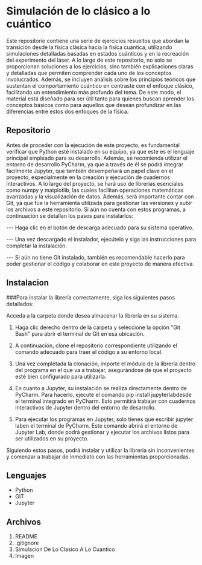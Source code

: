 # Simulación de lo clásico a lo cuántico

Este repositorio contiene una serie de ejercicios resueltos que abordan la transición desde la física clásica hacia la física cuántica, utilizando simulaciones detalladas basadas en estados cuánticos y en la recreación del experimento del láser. A lo largo de este repositorio, no solo se proporcionan soluciones a los ejercicios, sino también explicaciones claras y detalladas que permiten comprender cada uno de los conceptos involucrados. Además, se incluyen análisis sobre los principios teóricos que sustentan el comportamiento cuántico en contraste con el enfoque clásico, facilitando un entendimiento más profundo del tema. De este modo, el material está diseñado para ser útil tanto para quienes buscan aprender los conceptos básicos como para aquellos que desean profundizar en las diferencias entre estos dos enfoques de la física.

## Repositorio

Antes de proceder con la ejecución de este proyecto, es fundamental verificar que Python esté instalado en su equipo, ya que este es el lenguaje principal empleado para su desarrollo. Además, se recomienda utilizar el entorno de desarrollo PyCharm, ya que a través de él se podrá integrar fácilmente Jupyter, que también desempeñará un papel clave en el proyecto, especialmente en la creación y ejecución de cuadernos interactivos. A lo largo del proyecto, se hará uso de librerías esenciales como numpy y matplotlib, las cuales facilitan operaciones matemáticas avanzadas y la visualización de datos. Además, será importante contar con Git, ya que fue la herramienta utilizada para gestionar las versiones y subir los archivos a este repositorio. Si aún no cuenta con estos programas, a continuación se detallan los pasos para instalarlos:

--- Haga clic en el botón de descarga adecuado para su sistema operativo.

--- Una vez descargado el instalador, ejecútelo y siga las instrucciones para completar la instalación.

--- Si aún no tiene Git instalado, también es recomendable hacerlo para poder gestionar el código y colaborar en este proyecto de manera efectiva.

## Instalacion 

###Para instalar la librería correctamente, siga los siguientes pasos detallados:

Acceda a la carpeta donde desea almacenar la librería en su sistema.
1. Haga clic derecho dentro de la carpeta y seleccione la opción "Git Bash" para abrir el terminal de Git en esa ubicación.
2. A continuación, clone el repositorio correspondiente utilizando el comando adecuado para traer el código a su entorno local.
3. Una vez completada la clonación, importe el módulo de la librería dentro del programa en el que va a trabajar, asegurándose de que el proyecto esté bien configurado para utilizarla.
4. En cuanto a Jupyter, su instalación se realiza directamente dentro de PyCharm. Para hacerlo, ejecute el comando pip install jupyterlabdesde el terminal integrado en PyCharm. Esto permitirá trabajar con cuadernos interactivos de Jupyter dentro del entorno de desarrollo.

5. Para ejecutar los programas en Jupyter, solo tienes que escribir jupyter laben el terminal de PyCharm. Este comando abrirá el entorno de Jupyter Lab, donde podrá gestionar y ejecutar los archivos listos para ser utilizados en su proyecto.

Siguiendo estos pasos, podrá instalar y utilizar la librería sin inconvenientes y comenzar a trabajar de inmediato con las herramientas proporcionadas.

## Lenguajes 

* Python
* GIT
* Jupyter

## Archivos 
1. README
2. .gitignore
3. Simulacion De Lo Clasico A Lo Cuantico
4. Imagen 
